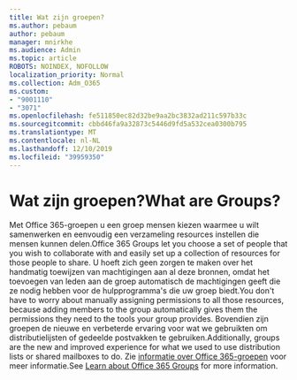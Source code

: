 ```yaml
---
title: Wat zijn groepen?
ms.author: pebaum
author: pebaum
manager: mnirkhe
ms.audience: Admin
ms.topic: article
ROBOTS: NOINDEX, NOFOLLOW
localization_priority: Normal
ms.collection: Adm_O365
ms.custom:
- "9001110"
- "3071"
ms.openlocfilehash: fe511850ec82d32be9aa2bc3832ad211c597b33c
ms.sourcegitcommit: cbbd46fa9a32873c5446d9fd5a532cea0300b795
ms.translationtype: MT
ms.contentlocale: nl-NL
ms.lasthandoff: 12/10/2019
ms.locfileid: "39959350"
---
```

# <a name="what-are-groups"></a><span data-ttu-id="04a8a-102">Wat zijn groepen?</span><span class="sxs-lookup"><span data-stu-id="04a8a-102">What are Groups?</span></span>

<span data-ttu-id="04a8a-103">Met Office 365-groepen u een groep mensen kiezen waarmee u wilt samenwerken en eenvoudig een verzameling resources instellen die mensen kunnen delen.</span><span class="sxs-lookup"><span data-stu-id="04a8a-103">Office 365 Groups let you choose a set of people that you wish to collaborate with and easily set up a collection of resources for those people to share.</span></span> <span data-ttu-id="04a8a-104">U hoeft zich geen zorgen te maken over het handmatig toewijzen van machtigingen aan al deze bronnen, omdat het toevoegen van leden aan de groep automatisch de machtigingen geeft die ze nodig hebben voor de hulpprogramma's die uw groep biedt.</span><span class="sxs-lookup"><span data-stu-id="04a8a-104">You don't have to worry about manually assigning permissions to all those resources, because adding members to the group automatically gives them the permissions they need to the tools your group provides.</span></span> <span data-ttu-id="04a8a-105">Bovendien zijn groepen de nieuwe en verbeterde ervaring voor wat we gebruikten om distributielijsten of gedeelde postvakken te gebruiken.</span><span class="sxs-lookup"><span data-stu-id="04a8a-105">Additionally, groups are the new and improved experience for what we used to use distribution lists or shared mailboxes to do.</span></span>  <span data-ttu-id="04a8a-106">Zie [informatie over Office 365-groepen](https://support.office.com/article/b565caa1-5c40-40ef-9915-60fdb2d97fa2) voor meer informatie.</span><span class="sxs-lookup"><span data-stu-id="04a8a-106">See [Learn about Office 365 Groups](https://support.office.com/article/b565caa1-5c40-40ef-9915-60fdb2d97fa2) for more information.</span></span> 